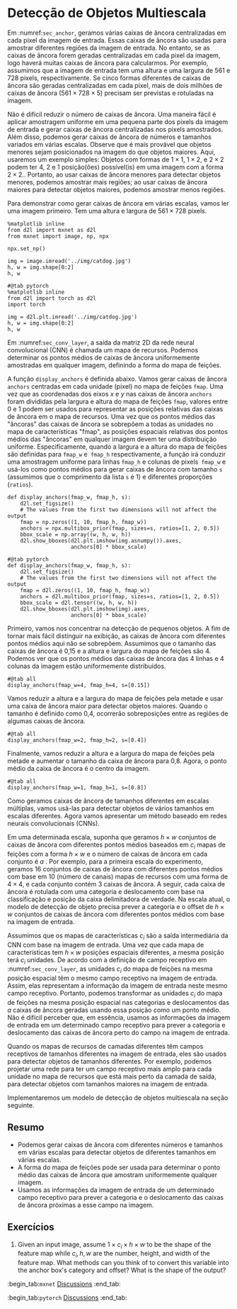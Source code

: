 # Detecção de Objetos Multiescala


Em :numref:`sec_anchor`, geramos várias caixas de âncora centralizadas em cada pixel da imagem de entrada. Essas caixas de âncora são usadas para amostrar diferentes regiões da imagem de entrada. No entanto, se as caixas de âncora forem geradas centralizadas em cada pixel da imagem, logo haverá muitas caixas de âncora para calcularmos. Por exemplo, assumimos que a imagem de entrada tem uma altura e uma largura de 561 e 728 pixels, respectivamente. Se cinco formas diferentes de caixas de âncora são geradas centralizadas em cada pixel, mais de dois milhões de caixas de âncora ($561 \times 728 \times 5$) precisam ser previstas e rotuladas na imagem.

Não é difícil reduzir o número de caixas de âncora. Uma maneira fácil é aplicar amostragem uniforme em uma pequena parte dos pixels da imagem de entrada e gerar caixas de âncora centralizadas nos pixels amostrados. Além disso, podemos gerar caixas de âncora de números e tamanhos variados em várias escalas. Observe que é mais provável que objetos menores sejam posicionados na imagem do que objetos maiores. Aqui, usaremos um exemplo simples: Objetos com formas de $1 \times 1$, $1 \times 2$, e $2 \times 2$ podem ter 4, 2 e 1 posição(ões) possível(is) em uma imagem com a forma $2 \times 2$.. Portanto, ao usar caixas de âncora menores para detectar objetos menores, podemos amostrar mais regiões; ao usar caixas de âncora maiores para detectar objetos maiores, podemos amostrar menos regiões.

Para demonstrar como gerar caixas de âncora em várias escalas, vamos ler uma imagem primeiro. Tem uma altura e largura de $561 \times 728$ pixels.

```{.python .input}
%matplotlib inline
from d2l import mxnet as d2l
from mxnet import image, np, npx

npx.set_np()

img = image.imread('../img/catdog.jpg')
h, w = img.shape[0:2]
h, w
```

```{.python .input}
#@tab pytorch
%matplotlib inline
from d2l import torch as d2l
import torch

img = d2l.plt.imread('../img/catdog.jpg')
h, w = img.shape[0:2]
h, w
```


Em :numref:`sec_conv_layer`, a saída da matriz 2D da rede neural convolucional (CNN) é chamada
um mapa de recursos. Podemos determinar os pontos médios de caixas de âncora uniformemente amostradas
em qualquer imagem, definindo a forma do mapa de feições.

A função `display_anchors` é definida abaixo. Vamos gerar caixas de âncora `anchors` centradas em cada unidade (pixel) no mapa de feições `fmap`. Uma vez que as coordenadas dos eixos $x$ e $y$ nas caixas de âncora `anchors` foram divididas pela largura e altura do mapa de feições `fmap`, valores entre 0 e 1 podem ser usados ​​para representar as posições relativas das caixas de âncora em o mapa de recursos. Uma vez que os pontos médios das "âncoras" das caixas de âncora se sobrepõem a todas as unidades no mapa de características "fmap", as posições espaciais relativas dos pontos médios das "âncoras" em qualquer imagem devem ter uma distribuição uniforme. Especificamente, quando a largura e a altura do mapa de feições são definidas para `fmap_w` e` fmap_h` respectivamente, a função irá conduzir uma amostragem uniforme para linhas `fmap_h` e colunas de pixels` fmap_w` e usá-los como pontos médios para gerar caixas de âncora com tamanho `s` (assumimos que o comprimento da lista `s` é 1) e diferentes proporções (`ratios`).

```{.python .input}
def display_anchors(fmap_w, fmap_h, s):
    d2l.set_figsize()
    # The values from the first two dimensions will not affect the output
    fmap = np.zeros((1, 10, fmap_h, fmap_w))
    anchors = npx.multibox_prior(fmap, sizes=s, ratios=[1, 2, 0.5])
    bbox_scale = np.array((w, h, w, h))
    d2l.show_bboxes(d2l.plt.imshow(img.asnumpy()).axes,
                    anchors[0] * bbox_scale)
```

```{.python .input}
#@tab pytorch
def display_anchors(fmap_w, fmap_h, s):
    d2l.set_figsize()
    # The values from the first two dimensions will not affect the output
    fmap = d2l.zeros((1, 10, fmap_h, fmap_w))
    anchors = d2l.multibox_prior(fmap, sizes=s, ratios=[1, 2, 0.5])
    bbox_scale = d2l.tensor((w, h, w, h))
    d2l.show_bboxes(d2l.plt.imshow(img).axes,
                    anchors[0] * bbox_scale)
```

Primeiro, vamos nos concentrar na detecção de pequenos objetos. A fim de tornar mais fácil distinguir na exibição, as caixas de âncora com diferentes pontos médios aqui não se sobrepõem. Assumimos que o tamanho das caixas de âncora é 0,15 e a altura e largura do mapa de feições são 4. Podemos ver que os pontos médios das caixas de âncora das 4 linhas e 4 colunas da imagem estão uniformemente distribuídos.

```{.python .input}
#@tab all
display_anchors(fmap_w=4, fmap_h=4, s=[0.15])
```

Vamos reduzir a altura e a largura do mapa de feições pela metade e usar uma caixa de âncora maior para detectar objetos maiores. Quando o tamanho é definido como 0,4, ocorrerão sobreposições entre as regiões de algumas caixas de âncora.

```{.python .input}
#@tab all
display_anchors(fmap_w=2, fmap_h=2, s=[0.4])
```

Finalmente, vamos reduzir a altura e a largura do mapa de feições pela metade e aumentar o tamanho da caixa de âncora para 0,8. Agora, o ponto médio da caixa de âncora é o centro da imagem.

```{.python .input}
#@tab all
display_anchors(fmap_w=1, fmap_h=1, s=[0.8])
```


Como geramos caixas de âncora de tamanhos diferentes em escalas múltiplas, vamos usá-las para detectar objetos de vários tamanhos em escalas diferentes. Agora vamos apresentar um método baseado em redes neurais convolucionais (CNNs).

Em uma determinada escala, suponha que geramos $h \times w$ conjuntos de caixas de âncora com diferentes pontos médios baseados em $c_i$ mapas de feições com a forma $h \times w$ e o número de caixas de âncora em cada conjunto é $a$ . Por exemplo, para a primeira escala do experimento, geramos 16 conjuntos de caixas de âncora com diferentes pontos médios com base em 10 (número de canais) mapas de recursos com uma forma de $4 \times 4$, e cada conjunto contém 3 caixas de âncora.
A seguir, cada caixa de âncora é rotulada com uma categoria e deslocamento com base na classificação e posição da caixa delimitadora de verdade. Na escala atual, o modelo de detecção de objeto precisa prever a categoria e o offset de $h \times w$ conjuntos de caixas de âncora com diferentes pontos médios com base na imagem de entrada.

Assumimos que os mapas de características $c_i$ são a saída intermediária da CNN com base na imagem de entrada. Uma vez que cada mapa de características tem $h \times w$ posições espaciais diferentes, a mesma posição terá $c_i$ unidades. De acordo com a definição de campo receptivo em :numref:`sec_conv_layer`, as unidades $c_i$ do mapa de feições na mesma posição espacial têm o mesmo campo receptivo na imagem de entrada. Assim, elas representam a
informação da imagem de entrada neste mesmo campo receptivo. Portanto, podemos transformar as unidades $c_i$ do mapa de feições na mesma posição espacial nas categorias e deslocamentos das $a$ caixas de âncora geradas usando essa posição como um ponto médio. Não é difícil perceber que, em essência, usamos as informações da imagem de entrada em um determinado campo receptivo para prever a categoria e
deslocamento das caixas de âncora perto do campo na imagem de entrada.


Quando os mapas de recursos de camadas diferentes têm campos receptivos de tamanhos diferentes na imagem de entrada, eles são usados para detectar objetos de tamanhos diferentes. Por exemplo, podemos projetar uma rede para ter um campo receptivo mais amplo para cada unidade no mapa de recursos que está mais perto da camada de saída, para detectar objetos com tamanhos maiores na imagem de entrada.

Implementaremos um modelo de detecção de objetos multiescala na seção seguinte.


## Resumo

* Podemos gerar caixas de âncora com diferentes números e tamanhos em várias escalas para detectar objetos de diferentes tamanhos em várias escalas.
* A forma do mapa de feições pode ser usada para determinar o ponto médio das caixas de âncora que amostram uniformemente qualquer imagem.
* Usamos as informações da imagem de entrada de um determinado campo receptivo para prever a categoria e o deslocamento das caixas de âncora próximas a esse campo na imagem.


## Exercícios

1. Given an input image, assume $1 \times c_i \times h \times w$ to be the shape of the feature map while $c_i, h, w$ are the number, height, and width of the feature map. What methods can you think of to convert this variable into the anchor box's category and offset? What is the shape of the output?

:begin_tab:`mxnet`
[Discussions](https://discuss.d2l.ai/t/371)
:end_tab:

:begin_tab:`pytorch`
[Discussions](https://discuss.d2l.ai/t/1607)
:end_tab:
<!--stackedit_data:
eyJoaXN0b3J5IjpbLTIwMTMyNzU4MjUsMTg1NTY2Njc2NywyMD
U2NDA5NTcwLC0xNzgzMzIwMzBdfQ==
-->